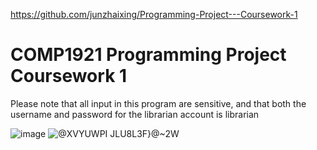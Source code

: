 https://github.com/junzhaixing/Programming-Project---Coursework-1

# COMP1921 Programming Project Coursework 1  
Please note that all input in this program are sensitive, and that both the username and password for the librarian account is librarian

![image](https://user-images.githubusercontent.com/101788093/161916247-a478ef7f-800d-4dce-9e82-9373efb53dcf.png)
![@XVYUWPI` JLU8L3F}@`~2W](https://user-images.githubusercontent.com/101788093/161916354-5bb1b337-cf4f-4cf0-9d17-fcf3049eaa9f.png)
